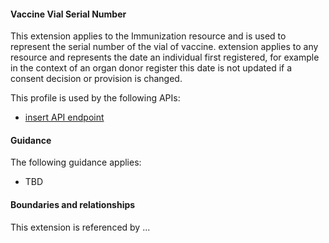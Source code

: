 #### Vaccine Vial Serial Number
This extension applies to the Immunization resource and is used to represent the serial number of the vial of vaccine. extension applies to any resource and represents the date an individual first registered, for example in the context of an organ donor register this date is not updated if a consent decision or provision is changed.

This profile is used by the following APIs:
* [insert API endpoint](StructureDefinition-TBD-1.html)


#### Guidance
The following guidance applies:
* TBD


#### Boundaries and relationships
This extension is referenced by ...